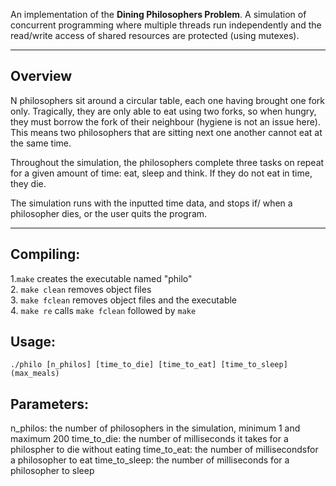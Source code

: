 An implementation of the **Dining Philosophers Problem**. A simulation of concurrent programming where multiple threads run independently and the read/write access of shared resources are protected (using mutexes).

---
## Overview
N philosophers sit around a circular table, each one having brought one fork only. Tragically, they are only able to eat using two forks, so when hungry, they must borrow the fork of their neighbour (hygiene is not an issue here). This means two philosophers that are sitting next one another cannot eat at the same time. 

Throughout the simulation, the philosophers complete three tasks on repeat for a given amount of time: eat, sleep and think. If they do not eat in time, they die.

The simulation runs with the inputted time data, and stops if/ when a philosopher dies, or the user quits the program.

---
## Compiling:  
1.`make` creates the executable named "philo"  
2. `make clean` removes object files  
3. `make fclean` removes object files and the executable  
4. `make re` calls `make fclean` followed by `make`  

## Usage:
```
./philo [n_philos] [time_to_die] [time_to_eat] [time_to_sleep] (max_meals)
```
## Parameters:
n_philos: the number of philosophers in the simulation, minimum 1 and maximum 200
time_to_die: the number of milliseconds it takes for a philospher to die without eating
time_to_eat: the number of millisecondsfor a philosopher to eat
time_to_sleep: the number of milliseconds for a philosopher to sleep
